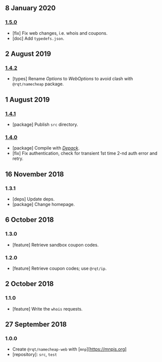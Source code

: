## 8 January 2020

### [1.5.0](https://github.com/rqt/namecheap-web/compare/v1.4.2...v1.5.0)

- [fix] Fix web changes, i.e. whois and coupons.
- [doc] Add `typedefs.json`.

## 2 August 2019

### [1.4.2](https://github.com/rqt/namecheap-web/compare/v1.4.1...v1.4.2)

- [types] Rename _Options_ to _WebOptions_ to avoid clash with `@rqt/namecheap` package.

## 1 August 2019

### [1.4.1](https://github.com/rqt/namecheap-web/compare/v1.4.0...v1.4.1)

- [package] Publish `src` directory.

### [1.4.0](https://github.com/rqt/namecheap-web/compare/v1.3.1...v1.4.0)

- [package] Compile with [_Depack_](https://compiler.page).
- [fix] Fix authentication, check for transient 1st time 2-nd auth error and retry.

## 16 November 2018

### 1.3.1

- [deps] Update deps.
- [package] Change homepage.

## 6 October 2018

### 1.3.0

- [feature] Retrieve sandbox coupon codes.

### 1.2.0

- [feature] Retrieve coupon codes; use `@rqt/ip`.

## 2 October 2018

### 1.1.0

- [feature] Write the `whois` requests.

## 27 September 2018

### 1.0.0

- Create `@rqt/namecheap-web` with [`mnp`][https://mnpjs.org]
- [repository]: `src`, `test`
